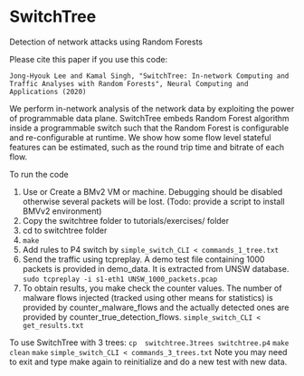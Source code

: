 # SwitchTree
Detection of network attacks using Random Forests

Please cite this paper if you use this code:

`Jong-Hyouk Lee and Kamal Singh, "SwitchTree: In-network Computing and Traffic Analyses with Random Forests", Neural Computing and Applications (2020)`
 
We perform in-network analysis of the network data by exploiting the power of programmable data plane. 
SwitchTree embeds Random Forest algorithm inside a programmable switch such that the 
Random Forest is configurable and re-configurable at runtime. We show how some flow level 
stateful features can be estimated, such as the round trip time and bitrate of each flow. 

To run the code
1. Use or Create a BMv2 VM or machine. Debugging should be disabled otherwise several packets will be lost. (Todo: provide a script to install BMVv2 environment)
2. Copy the switchtree folder to tutorials/exercises/ folder
3. cd to switchtree folder 
4. `make`
5. Add rules to P4 switch by 
`simple_switch_CLI < commands_1_tree.txt`
6. Send the traffic using tcpreplay. A demo test file containing 1000 packets is provided in demo_data. It is extracted from UNSW database.
`sudo tcpreplay -i s1-eth1 UNSW_1000_packets.pcap`
7. To obtain results, you make check the counter values. The number of malware flows injected (tracked using other means for statistics) is provided by counter_malware_flows and 
the actually detected ones are provided by counter_true_detection_flows. 
`simple_switch_CLI < get_results.txt`



To use SwitchTree with 3 trees: 
`cp  switchtree.3trees switchtree.p4`
`make clean`
`make`
`simple_switch_CLI < commands_3_trees.txt`
Note you may need to exit and type make again to reinitialize and do a new test with new data. 
